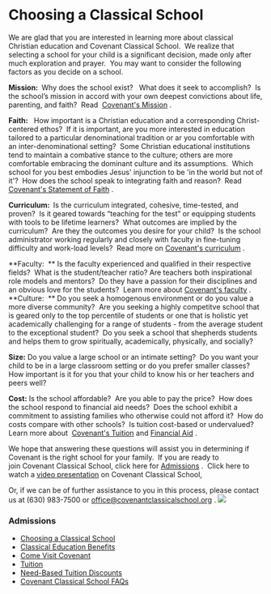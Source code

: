 # Choosing a Classical School

We are glad that you are interested in learning more about classical Christian education and Covenant Classical School.  We realize that selecting a school for your child is a significant decision, made only after much exploration and prayer.  You may want to consider the following factors as you decide on a school.

**<span>Mission: </span>** Why does the school exist?   What does it seek to accomplish?  Is the school’s mission in accord with your own deepest convictions about life, parenting, and faith?  Read  [<span>Covenant's Mission</span>](http://www.covenantclassicalschool.org/pages/page.asp?page_id=97812) .

**<span>Faith:</span>**   How important is a Christian education and a corresponding Christ-centered ethos?  If it is important, are you more interested in education tailored to a particular denominational tradition or ar you comfortable with an inter-denominational setting?  Some Christian educational institutions tend to maintain a combative stance to the culture; others are more comfortable embracing the dominant culture and its assumptions.  Which school for you best embodies Jesus' injunction to be 'in the world but not of it'?  How does the school speak to integrating faith and reason?  Read [<span>Covenant's Statement of Faith</span>](http://www.covenantclassicalschool.org/pages/page.asp?page_id=97813) .

**<span>Curriculum: </span>** Is the curriculum integrated, cohesive, time-tested, and proven?  Is it geared towards “teaching for the test” or equipping students with tools to be lifetime learners?  What outcomes are implied by the curriculum?  Are they the outcomes you desire for your child?  Is the school administrator working regularly and closely with faculty in fine-tuning difficulty and work-load levels?  Read more on [<span>Covenant's curriculum</span>](http://www.covenantclassicalschool.org/pages/page.asp?page_id=97822) . 

**<span>Faculty:</span>  ** Is the faculty experienced and qualified in their respective fields?  What is the student/teacher ratio? Are teachers both inspirational role models and mentors?  Do they have a passion for their disciplines and an obvious love for the students?  Learn more about [<span>Covenant's faculty</span>](http://www.covenantclassicalschool.org/pages/page.asp?page_id=97867) .<span></span>
**<span>Culture:</span>  ** Do you seek a homogenous environment or do you value a more diverse community?  Are you seeking a highly competitve school that is geared only to the top percentile of students or one that is holistic yet academically challenging for a range of students - from the average student to the exceptional student?  Do you seek a school that shepherds students and helps them to grow spiritually, academically, physically, and socially? 

**<span>Size:</span>** Do you value a large school or an intimate setting?  Do you want your child to be in a large classroom setting or do you prefer smaller classes?  How important is it for you that your child to know his or her teachers and peers well?

**<span>Cost:</span>** Is the school affordable?  Are you able to pay the price?  How does the school respond to financial aid needs?  Does the school exhibit a commitment to assisting families who otherwise could not afford it?  How do costs compare with other schools?  Is tuition cost-based or undervalued?  Learn more about  [<span>Covenant's Tuition</span>](http://www.covenantclassicalschool.org/pages/page.asp?page_id=97828) and [<span>Financial Aid</span>](http://www.covenantclassicalschool.org/pages/page.asp?page_id=97829) . 

We hope that answering these questions will assist you in determining if Covenant is the right school for your family.  If you are ready to join Covenant Classical School, click here for [<span>Admissions</span>](http://www.covenantclassicalschool.org/pages/page.asp?page_id=97827) .  Click here to watch a [<span>video presentation</span>](http://www.covenantclassicalschool.org/pages/page.asp?page_id=99475) on Covenant Classical School,

Or, if we can be of further assistance to you in this process, please contact us at (630) 983-7500 or [<span>office@covenantclassicalschool.org</span>](mailto:office@covenantclassicalschool.org) <span>.</span> ![](http://www.covenantclassicalschool.org/uploads/whycovenant-W.jpg)

### Admissions

*   [Choosing a Classical School](http://www.covenantclassicalschool.org/pages/page.asp?page_id=97838)
*   [Classical Education Benefits](http://www.covenantclassicalschool.org/pages/page.asp?page_id=98887)
*   [Come Visit Covenant](http://www.covenantclassicalschool.org/pages/page.asp?page_id=97830)
*   [Tuition](http://www.covenantclassicalschool.org/pages/page.asp?page_id=97828)
*   [Need-Based Tuition Discounts](http://www.covenantclassicalschool.org/pages/page.asp?page_id=97829)
*   [Covenant Classical School FAQs](http://www.covenantclassicalschool.org/pages/page.asp?page_id=99049)